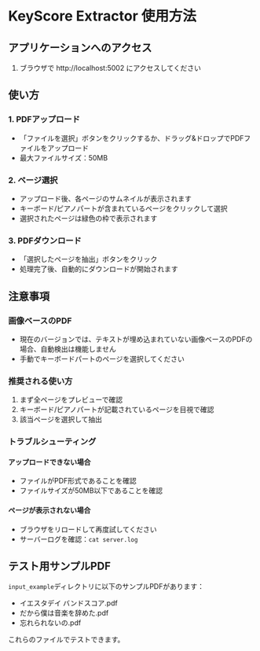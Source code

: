 # KeyScore Extractor 使用方法

## アプリケーションへのアクセス

1. ブラウザで http://localhost:5002 にアクセスしてください

## 使い方

### 1. PDFアップロード
- 「ファイルを選択」ボタンをクリックするか、ドラッグ&ドロップでPDFファイルをアップロード
- 最大ファイルサイズ：50MB

### 2. ページ選択
- アップロード後、各ページのサムネイルが表示されます
- キーボード/ピアノパートが含まれているページをクリックして選択
- 選択されたページは緑色の枠で表示されます

### 3. PDFダウンロード
- 「選択したページを抽出」ボタンをクリック
- 処理完了後、自動的にダウンロードが開始されます

## 注意事項

### 画像ベースのPDF
- 現在のバージョンでは、テキストが埋め込まれていない画像ベースのPDFの場合、自動検出は機能しません
- 手動でキーボードパートのページを選択してください

### 推奨される使い方
1. まず全ページをプレビューで確認
2. キーボード/ピアノパートが記載されているページを目視で確認
3. 該当ページを選択して抽出

### トラブルシューティング

#### アップロードできない場合
- ファイルがPDF形式であることを確認
- ファイルサイズが50MB以下であることを確認

#### ページが表示されない場合
- ブラウザをリロードして再度試してください
- サーバーログを確認：`cat server.log`

## テスト用サンプルPDF

`input_example`ディレクトリに以下のサンプルPDFがあります：
- イエスタデイ バンドスコア.pdf
- だから僕は音楽を辞めた.pdf
- 忘れられないの.pdf

これらのファイルでテストできます。